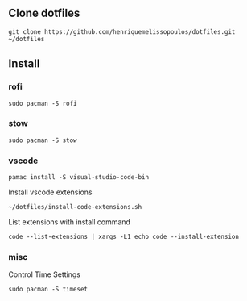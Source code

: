 ## Clone dotfiles
```
git clone https://github.com/henriquemelissopoulos/dotfiles.git ~/dotfiles
```

## Install

### rofi
```
sudo pacman -S rofi
```

### stow
```
sudo pacman -S stow
```

### vscode
```
pamac install -S visual-studio-code-bin
```

Install vscode extensions
```
~/dotfiles/install-code-extensions.sh
```

List extensions with install command
```
code --list-extensions | xargs -L1 echo code --install-extension
```

### misc

Control Time Settings
```
sudo pacman -S timeset
```
